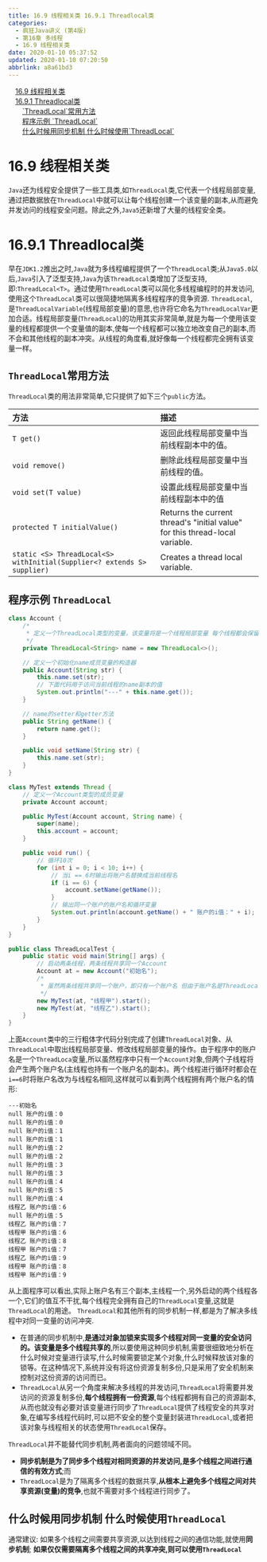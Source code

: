 ```yaml
---
title: 16.9 线程相关类 16.9.1 Threadlocal类
categories: 
  - 疯狂Java讲义 (第4版)
  - 第16章 多线程
  - 16.9 线程相关类
date: 2020-01-10 05:37:52
updated: 2020-01-10 07:20:50
abbrlink: a8a61bd3
---
```

<div id='my_toc'><a href="/JavaReadingNotes/a8a61bd3/#16-9-线程相关类" class="header_1">16.9 线程相关类</a>&nbsp;<br><a href="/JavaReadingNotes/a8a61bd3/#16-9-1-Threadlocal类" class="header_1">16.9.1 Threadlocal类</a>&nbsp;<br><a href="/JavaReadingNotes/a8a61bd3/#-ThreadLocal-常用方法" class="header_2">`ThreadLocal`常用方法</a>&nbsp;<br><a href="/JavaReadingNotes/a8a61bd3/#程序示例-ThreadLocal" class="header_2">程序示例 `ThreadLocal`</a>&nbsp;<br><a href="/JavaReadingNotes/a8a61bd3/#什么时候用同步机制-什么时候使用-ThreadLocal" class="header_2">什么时候用同步机制 什么时候使用`ThreadLocal`</a>&nbsp;<br></div>
<style>.header_1{margin-left: 1em;}.header_2{margin-left: 2em;}.header_3{margin-left: 3em;}.header_4{margin-left: 4em;}.header_5{margin-left: 5em;}.header_6{margin-left: 6em;}</style>
<!--more-->
<script>if (navigator.platform.search('arm')==-1){document.getElementById('my_toc').style.display = 'none';}var e,p = document.getElementsByTagName('p');while (p.length>0) {e = p[0];e.parentElement.removeChild(e);}</script>

<!--end-->
# 16.9 线程相关类
`Java`还为线程安全提供了一些工具类,如`ThreadLocal`类,它代表一个线程局部变量,通过把数据放在`ThreadLocal`中就可以让每个线程创建一个该变量的副本,从而避免并发访问的线程安全问题。除此之外,`Java5`还新增了大量的线程安全类。
# 16.9.1 Threadlocal类
早在`JDK1.2`推出之时,`Java`就为多线程编程提供了一个`ThreadLocal`类;从`Java5.0`以后,`Java`引入了泛型支持,`Java`为该`ThreadLocal`类增加了泛型支持,即:`ThreadLocal<T>`。通过使用`ThreadLocal`类可以简化多线程编程时的并发访问,使用这个`ThreadLocal`类可以很简捷地隔离多线程程序的竞争资源.
`ThreadLocal`,是`ThreadLocalVariable`(线程局部变量)的意思,也许将它命名为`ThreadLocalVar`更加合适。线程局部变量(`ThreadLocal`)的功用其实非常简单,就是为每一个使用该变量的线程都提供一个变量值的副本,使每一个线程都可以独立地改变自己的副本,而不会和其他线程的副本冲突。从线程的角度看,就好像每一个线程都完全拥有该变量一样。

## `ThreadLocal`常用方法
`ThreadLocal`类的用法非常简单,它只提供了如下三个`public`方法。

|方法|描述|
|:--|:--|
|`T get()`|返回此线程局部变量中当前线程副本中的值。|
|`void remove()`|删除此线程局部变量中当前线程的值。|
|`void set(T value)`|设置此线程局部变量中当前线程副本中的值|
|`protected T initialValue()`|Returns the current thread's "initial value" for this thread-local variable.|
|`static <S> ThreadLocal<S> withInitial(Supplier<? extends S> supplier)`|Creates a thread local variable.|

## 程序示例 `ThreadLocal`
```java
class Account {
    /*
     * 定义一个ThreadLocal类型的变量，该变量将是一个线程局部变量 每个线程都会保留该变量的一个副本
     */
    private ThreadLocal<String> name = new ThreadLocal<>();

    // 定义一个初始化name成员变量的构造器
    public Account(String str) {
        this.name.set(str);
        // 下面代码用于访问当前线程的name副本的值
        System.out.println("---" + this.name.get());
    }

    // name的setter和getter方法
    public String getName() {
        return name.get();
    }

    public void setName(String str) {
        this.name.set(str);
    }
}

class MyTest extends Thread {
    // 定义一个Account类型的成员变量
    private Account account;

    public MyTest(Account account, String name) {
        super(name);
        this.account = account;
    }

    public void run() {
        // 循环10次
        for (int i = 0; i < 10; i++) {
            // 当i == 6时输出将账户名替换成当前线程名
            if (i == 6) {
                account.setName(getName());
            }
            // 输出同一个账户的账户名和循环变量
            System.out.println(account.getName() + " 账户的i值：" + i);
        }
    }
}

public class ThreadLocalTest {
    public static void main(String[] args) {
        // 启动两条线程，两条线程共享同一个Account
        Account at = new Account("初始名");
        /*
         * 虽然两条线程共享同一个账户，即只有一个账户名 但由于账户名是ThreadLocal类型的，所以每条线程 都完全拥有各自的账户名副本，* 所以从i == 6之后，将看到两条 线程访问同一个账户时看到不同的账户名。
         */
        new MyTest(at, "线程甲").start();
        new MyTest(at, "线程乙").start();
    }
}
```
上面`Account`类中的三行粗体字代码分别完成了创建`ThreadLocal`对象、从`ThreadLocal`中取出线程局部变量、修改线程局部变量的操作。由于程序中的账户名是一个`ThreadLoca`变量,所以虽然程序中只有一个`Account`对象,但两个子线程将会产生两个账户名(主线程也持有一个账户名的副本)。两个线程进行循环时都会在`i==6`时将账户名改为与线程名相同,这样就可以看到两个线程拥有两个账户名的情形:
```
---初始名
null 账户的i值：0
null 账户的i值：0
null 账户的i值：1
null 账户的i值：1
null 账户的i值：2
null 账户的i值：2
null 账户的i值：3
null 账户的i值：3
null 账户的i值：4
null 账户的i值：5
null 账户的i值：4
线程乙 账户的i值：6
null 账户的i值：5
线程乙 账户的i值：7
线程甲 账户的i值：6
线程乙 账户的i值：8
线程甲 账户的i值：7
线程乙 账户的i值：9
线程甲 账户的i值：8
线程甲 账户的i值：9
```
从上面程序可以看出,实际上账户名有三个副本,主线程一个,另外启动的两个线程各一个,它们的值互不干扰,每个线程完全拥有自己的`ThreadLocal`变量,这就是`ThreadLocal`的用途。
`ThreadLocal`和其他所有的同步机制一样,都是为了解决多线程中对同一变量的访问冲突.
- 在普通的同步机制中,**是通过对象加锁来实现多个线程对同一变量的安全访问的。该变量是多个线程共享的**,所以要使用这种同步机制,需要很细致地分析在什么时候对变量进行读写,什么时候需要锁定某个对象,什么时候释放该对象的锁等。在这种情况下,系统并没有将这份资源复制多份,只是采用了安全机制来控制对这份资源的访问而已。
- `ThreadLocal`从另一个角度来解决多线程的并发访问,`ThreadLocal`将需要并发访问的资源复制多份,**每个线程拥有一份资源**,每个线程都拥有自己的资源副本,从而也就没有必要对该变量进行同步了`ThreadLocal`提供了线程安全的共享对象,在编写多线程代码时,可以把不安全的整个变量封装进`ThreadLocal`,或者把该对象与线程相关的状态使用`ThreadLocal`保存。

`ThreadLocal`并不能替代同步机制,两者面向的问题领域不同。
- **同步机制是为了同步多个线程对相同资源的并发访问,是多个线程之间进行通信的有效方式**;而
- `ThreadLocal`是为了隔离多个线程的数据共享,**从根本上避免多个线程之间对共享资源(变量)的竞争**,也就不需要对多个线程进行同步了。

## 什么时候用同步机制 什么时候使用`ThreadLocal`
通常建议:
如果多个线程之间需要共享资源,以达到线程之间的通信功能,就使用**同步机制**;
**如果仅仅需要隔离多个线程之间的共享冲突,则可以使用`ThreadLocal`**
